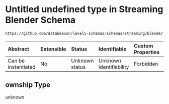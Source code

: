 # Untitled undefined type in Streaming Blender Schema

```txt
https://github.com/databeacon/level5-schemas/schemas/streaming/blender.schema.json#/properties/pcds/properties/synced/ownship
```



| Abstract            | Extensible | Status         | Identifiable            | Custom Properties | Additional Properties | Access Restrictions | Defined In                                                                              |
| :------------------ | :--------- | :------------- | :---------------------- | :---------------- | :-------------------- | :------------------ | :-------------------------------------------------------------------------------------- |
| Can be instantiated | No         | Unknown status | Unknown identifiability | Forbidden         | Allowed               | none                | [blender.schema.json\*](../../out/streaming/blender.schema.json "open original schema") |

## ownship Type

unknown
